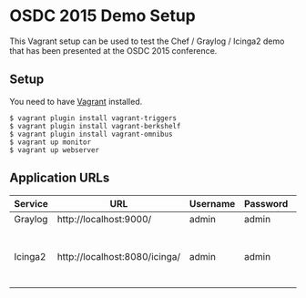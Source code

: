 OSDC 2015 Demo Setup
====================

This Vagrant setup can be used to test the Chef / Graylog / Icinga2 demo
that has been presented at the OSDC 2015 conference.

## Setup

You need to have [Vagrant](http://vagrantup.com/) installed.

```
$ vagrant plugin install vagrant-triggers
$ vagrant plugin install vagrant-berkshelf
$ vagrant plugin install vagrant-omnibus
$ vagrant up monitor
$ vagrant up webserver
```

## Application URLs

| Service | URL                           | Username | Password | Notes                           |
|---------|-------------------------------|----------|----------|---------------------------------|
| Graylog | http://localhost:9000/        | admin    | admin    | -                               |
| Icinga2 | http://localhost:8080/icinga/ | admin    | admin    | Needs manual setup via browser! |
